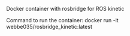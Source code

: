 Docker container with rosbridge for ROS kinetic

Command to run the container: docker run -it webbe035/rosbridge_kinetic:latest
